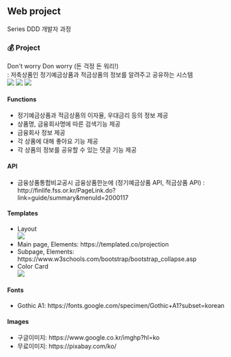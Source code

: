 <p></p>
<h2>Web project</h2>
Series DDD 개발자 과정
<h3>💰 Project </h3>
Don't worry Don worry (돈 걱정 돈 워리!) <br>
: 저축상품인 정기예금상품과 적금상품의 정보를 알려주고 공유하는 시스템<br>
 <img src="https://img.shields.io/badge/python-v3.7-green" />
 <img src="https://img.shields.io/badge/MongoDB-v4.4.1-orange" />
 <img src="https://img.shields.io/static/v1?label=Framework&message=Flask&color=blue"/>
<h4>Functions</h4>
<ul>
	<li>정기예금상품과 적금상품의 이자율, 우대금리 등의 정보 제공</li>
	<li>상품명, 금융회사명에 따른 검색기능 제공</li>
	<li>금융회사 정보 제공</li>
	<li>각 상품에 대해 좋아요 기능 제공 </li>
	<li>각 상품의 정보를 공유할 수 있는 댓글 기능 제공 </li>
</ul>
<h4>API</h4>
<ul>
	<li>금융상품통합비교공시 금융상품한눈에 (정기예금상품 API, 적금상품 API) :  http://finlife.fss.or.kr/PageLink.do?link=guide/summary&menuId=2000117 	</li>
</ul>
<h4>Templates</h4>
<ul>
	<li>Layout <br><img src="https://ifh.cc/g/ZlntdH.jpg"></li>
	<li>Main page, Elements: https://templated.co/projection</li>
	<li>Subpage, Elements: https://www.w3schools.com/bootstrap/bootstrap_collapse.asp</li>
	<li>Color Card <br><img src='https://ifh.cc/g/lETWhz.jpg'></li>
</ul>
<h4>Fonts</h4>
<ul>
	<li>Gothic A1: https://fonts.google.com/specimen/Gothic+A1?subset=korean</li>
</ul>
<h4>Images</h4>
<ul>
	<li>구글이미지: https://www.google.co.kr/imghp?hl=ko</li>
	<li>무료이미지: https://pixabay.com/ko/</li>
</ul>